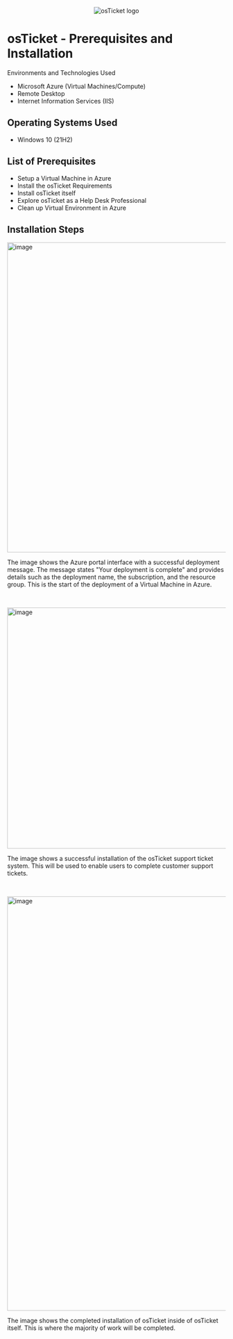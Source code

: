 <p align="center">
<img src="https://i.imgur.com/Clzj7Xs.png" alt="osTicket logo"/>
</p>

<h1>osTicket - Prerequisites and Installation</h1
                                               
<h2>Environments and Technologies Used</h2>

- Microsoft Azure (Virtual Machines/Compute)
- Remote Desktop
- Internet Information Services (IIS)

<h2>Operating Systems Used </h2>

- Windows 10</b> (21H2)

<h2>List of Prerequisites</h2>

- Setup a Virtual Machine in Azure
- Install the osTicket Requirements
- Install osTicket itself
- Explore  osTicket as a Help Desk Professional
- Clean up Virtual Environment in Azure

<h2>Installation Steps</h2>

<img width="707" height="714" alt="image" src="https://github.com/user-attachments/assets/73b753f8-bde7-4ca1-a6bf-0843a69864d5" />
<p>

</p>
<p>
The image shows the Azure portal interface with a successful deployment message. The message states "Your deployment is complete" and provides details such as the deployment name, the subscription, and the resource group. This is the start of the deployment of a Virtual Machine in Azure.
</p>
<br />

<p>
<img width="723" height="555" alt="image" src="https://github.com/user-attachments/assets/766c802f-8c20-4a09-9d16-d0c8b3ded216" />

</p>
<p>
The image shows a successful installation of the osTicket support ticket system. This will be used to enable users to complete customer support tickets.
</p>
<br />

<p><img width="864" height="954" alt="image" src="https://github.com/user-attachments/assets/70f50529-3fce-4d84-89a8-c50e7104c1aa" />

</p>
<p>
The image shows the completed installation of osTicket inside of osTicket itself. This is where the majority of work will be completed.
</p>
<br />
